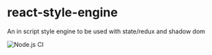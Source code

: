 # react-style-engine
An in script style engine to be used with state/redux and shadow dom

![Node.js CI](https://github.com/curiosity26/react-style-engine/workflows/Node.js%20CI/badge.svg)